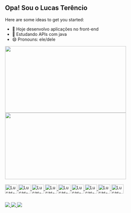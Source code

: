 ## Opa! Sou o Lucas Terêncio

Here are some ideas to get you started:

- 🔭 Hoje desenvolvo aplicações no front-end 
- 🌱 Estudando APIs com java
- 😄 Pronouns: ele/dele

<div style="display: flex">
  <a href="https://github.com/lucasterencio"/>
  <img height="220em" width="400em" src="https://github-readme-stats.vercel.app/api?username=lucasterencio&show_icons=true&theme=dark"/>
  <img height="220em" width="400em" src="https://github-readme-stats.vercel.app/api/top-langs/?username=lucasterencio"/>
</div>

<div style="display: inline_block"><br>
  <img align="center" alt="Lucas-Js" height="30" width="40" src="https://cdn.jsdelivr.net/gh/devicons/devicon@latest/icons/javascript/javascript-original.svg" />
  <img align="center" alt="Lucas-Html" height="30" width="40" src="https://cdn.jsdelivr.net/gh/devicons/devicon@latest/icons/html5/html5-original.svg" />
  <img align="center" alt="Lucas-CSS" height="30" width="40" src="https://cdn.jsdelivr.net/gh/devicons/devicon@latest/icons/css3/css3-original.svg" />
  <img align="center" alt="Lucas-Tailwindcss" height="30" width="40" src="https://cdn.jsdelivr.net/gh/devicons/devicon@latest/icons/tailwindcss/tailwindcss-original.svg" />
  <img align="center" alt="Lucas-Python" height="30" width="40" src="https://cdn.jsdelivr.net/gh/devicons/devicon@latest/icons/python/python-original.svg" />
  <img align="center" alt="Lucas-Java" height="30" width="40" src="https://cdn.jsdelivr.net/gh/devicons/devicon@latest/icons/java/java-original.svg" />
  <img align="center" alt="Lucas-Springboot" height="30" width="40" src="https://cdn.jsdelivr.net/gh/devicons/devicon@latest/icons/spring/spring-original.svg" />
  <img align="center" alt="Lucas-Mysql" height="30" width="40" src="https://cdn.jsdelivr.net/gh/devicons/devicon@latest/icons/mysql/mysql-original.svg" />
  <img align="center" alt="Lucas-Git" height="30" width="40" src="https://cdn.jsdelivr.net/gh/devicons/devicon@latest/icons/git/git-original.svg" />
</div>

##

<div>
  <a href="https://www.linkedin.com/in/lucas-ter%C3%AAncio-ab7a3b286/" target="_blank"> <img src="https://img.shields.io/badge/LinkedIn-0077B5?style=for-the-badge&logo=linkedin&logoColor=white" target="_blank"/> </a>
  <a href="https://www.instagram.com/lucasnascimento_15/?next=%2F" target="_blank"> <img src="https://img.shields.io/badge/Instagram-E4405F?style=for-the-badge&logo=instagram&logoColor=white " target="_blank"/> </a>
  <a href="lucas.tnsantos@upe.br" target="_blank"> <img src="https://img.shields.io/badge/Gmail-D14836?style=for-the-badge&logo=gmail&logoColor=white" target="_blank"/> </a>
</div>
